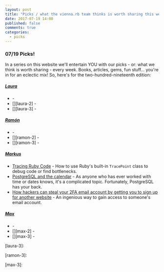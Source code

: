 ```yaml
---
layout: post
title: "Picks / what the vienna.rb team thinks is worth sharing this week"
date: 2017-07-19 14:00
published: false
comments: true
categories:
  - picks
---
```


### 07/19 Picks!

In a series on this website we'll entertain YOU with our picks - or: what we think is worth sharing - every week.
Books, articles, gems, fun stuff... you're in for an eclectic mix! So, here's for the two-hundred-nineteenth edition:


##### [Laura][laura]
- [][laura-1] -
- [][laura-2] -
- [][laura-3] -

##### [Ramón][ramon]
- [][ramon-1] -
- [][ramon-2] -
- [][ramon-3] -

##### [Markus][markus]
- [Tracing Ruby Code][markus-1] - How to use Ruby's built-in `TracePoint` class to debug code or find bottlenecks.
- [PostgreSQL and the calendar][markus-2] - As anyone who has ever worked with time or dates knows, it's a complicated topic. Fortunately, PostgreSQL has your back.
- [How hackers can steal your 2FA email account by getting you to sign up for another website][markus-3] - An ingenious way to gain access to someone's email account.

##### [Max][max]
- [][max-1] -
- [][max-2] -
- [][max-3] -



[laura]: https://www.twitter.com/alicetragedy
[laura-1]:
[laura-2]:
[laura-3]:

[ramon]: https://twitter.com/senorhuidobro
[ramon-1]:
[ramon-2]:
[ramon-3]:

[markus]: https://twitter.com/nuclearsquid
[markus-1]: https://dalibornasevic.com/posts/51-tracing-ruby-code
[markus-2]: http://tapoueh.org/blog/2017/06/postgresql-and-the-calendar/
[markus-3]: https://boingboing.net/2017/06/22/security-questions-suck.html

[max]: https://www.twitter.com/klappradla
[max-1]:
[max-2]:
[max-3]:

